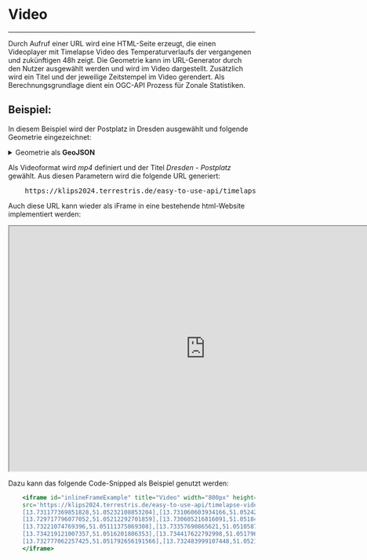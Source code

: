 # Video
***

Durch Aufruf einer URL wird eine HTML-Seite erzeugt, die einen Videoplayer mit Timelapse Video des Temperaturverlaufs der vergangenen und zukünftigen 48h zeigt. Die Geometrie kann im URL-Generator durch den Nutzer ausgewählt werden und wird im Video dargestellt. Zusätzlich wird ein Titel und der jeweilige Zeitstempel im Video gerendert. Als Berechnungsgrundlage dient ein OGC-API Prozess für Zonale Statistiken.

## Beispiel:

 In diesem Beispiel wird der Postplatz in Dresden ausgewählt und folgende Geometrie eingezeichnet:

<details>
<summary>Geometrie als <b>GeoJSON</b></summary>
<div>
  <pre>
  {
  JSON.stringify(
    {
    "type":"Polygon",
    "coordinates":[
        [
            [13.732483999107448,51.052155045979475
            ],
            [13.731835130810548,51.05176431055699
            ],
            [13.731177369851828,51.05232108853204
            ],
            [13.731060603934166,51.05242016884759
            ],
            [13.730862101756552,51.052269713474686
            ],
            [13.730330817046779,51.05256695423839
            ],
            [13.729577677054253,51.05240182057946
            ],
            [13.729717796077052,51.05212292701859
            ],
            [13.730605216816091,51.0518477015751
            ],
            [13.730459259712996,51.051660547225936
            ],
            [13.731842935308112,51.051234860053256
            ],
            [13.732164041483687,51.05126054822463
            ],
            [13.73221074769396,51.05111375869308
            ],
            [13.73357690865621,51.051058712560405
            ],
            [13.733787087386395,51.051484401228976
            ],
            [13.734604448418047,51.051315594117426
            ],
            [13.734680345813757,51.051499080282696
            ],
            [13.734219121007357,51.0516201806353
            ],
            [13.734417622792998,51.05179632586945
            ],
            [13.734359239638183,51.05183302275509
            ],
            [13.733845469757265,51.051708253274484
            ],
            [13.733168228140384,51.05164953815924
            ],
            [13.732777062257425,51.051792656191566
            ],
            [13.732483999107448,51.052155045979475
            ]
        ]
    ]
                }, null, '  ')
  }
  </pre>
</div>
</details>

Als Videoformat wird *mp4* definiert und der Titel *Dresden - Postplatz* gewählt. Aus diesen Parametern wird die folgende URL generiert:

<pre>
    <a>https://klips2024.terrestris.de/easy-to-use-api/timelapse-video/?region=dresden&area-of-interest=%20%20%20%20%20%20%20%20%20%20%20%20%20%20%20%20{%22type%22:%22Polygon%22,%22coordinates%22:[[[13.732483999107448,51.052155045979475],[13.731835130810548,51.05176431055699],%20%20%20%20%20%20%20%20%20%20%20%20%20%20%20%20[13.731177369851828,51.05232108853204],[13.731060603934166,51.05242016884759],[13.730862101756552,51.052269713474686],[13.730330817046779,51.05256695423839],[13.729577677054253,%20%20%20%20%20%20%20%20%20%20%20%20%20%20%20%2051.05240182057946],[13.729717796077052,51.05212292701859],[13.730605216816091,51.0518477015751],[13.730459259712996,51.051660547225936],[13.731842935308112,51.051234860053256],%20%20%20%20%20%20%20%20%20%20%20%20%20%20%20%20[13.732164041483687,51.05126054822463],[13.73221074769396,51.05111375869308],[13.73357690865621,51.051058712560405],[13.733787087386395,51.051484401228976],[13.734604448418047,51.051315594117426],[13.734680345813757,51.051499080282696],%20%20%20%20%20%20%20%20%20%20%20%20%20%20%20%20[13.734219121007357,51.0516201806353],[13.734417622792998,51.05179632586945],[13.734359239638183,51.05183302275509],[13.733845469757265,51.051708253274484],[13.733168228140384,51.05164953815924],[13.732777062257425,51.051792656191566],[13.732483999107448,51.052155045979475]]]}&output=mp4&title=Dresden%20-%20Postplatz</a>
</pre>

Auch diese URL kann wieder als iFrame in eine bestehende html-Website implementiert werden:

<iframe id="inlineFrameExample" title="Video" width="800px" height="500px"
src='https://klips2024.terrestris.de/easy-to-use-api/timelapse-video/?region=dresden&area-of-interest={"type":"Polygon","coordinates":[[[13.732483999107448,51.052155045979475],[13.731835130810548,51.05176431055699],
[13.731177369851828,51.05232108853204],[13.731060603934166,51.05242016884759],[13.730862101756552,51.052269713474686],[13.730330817046779,51.05256695423839],[13.729577677054253,51.05240182057946],
[13.729717796077052,51.05212292701859],[13.730605216816091,51.0518477015751],[13.730459259712996,51.051660547225936],[13.731842935308112,51.051234860053256],[13.732164041483687,51.05126054822463],
[13.73221074769396,51.05111375869308],[13.73357690865621,51.051058712560405],[13.733787087386395,51.051484401228976],[13.734604448418047,51.051315594117426],[13.734680345813757,51.051499080282696],
[13.734219121007357,51.0516201806353],[13.734417622792998,51.05179632586945],[13.734359239638183,51.05183302275509],[13.733845469757265,51.051708253274484],[13.733168228140384,51.05164953815924],
[13.732777062257425,51.051792656191566],[13.732483999107448,51.052155045979475]]]}&output=mp4&title=Dresden - Postplatz'>
</iframe>

Dazu kann das folgende Code-Snipped als Beispiel genutzt werden:

```jsx
    <iframe id="inlineFrameExample" title="Video" width="800px" height="500px"
    src='https://klips2024.terrestris.de/easy-to-use-api/timelapse-video/?region=dresden&area-of-interest={"type":"Polygon","coordinates":[[[13.732483999107448,51.052155045979475],[13.731835130810548,51.05176431055699],
    [13.731177369851828,51.05232108853204],[13.731060603934166,51.05242016884759],[13.730862101756552,51.052269713474686],[13.730330817046779,51.05256695423839],[13.729577677054253,51.05240182057946],
    [13.729717796077052,51.05212292701859],[13.730605216816091,51.0518477015751],[13.730459259712996,51.051660547225936],[13.731842935308112,51.051234860053256],[13.732164041483687,51.05126054822463],
    [13.73221074769396,51.05111375869308],[13.73357690865621,51.051058712560405],[13.733787087386395,51.051484401228976],[13.734604448418047,51.051315594117426],[13.734680345813757,51.051499080282696],
    [13.734219121007357,51.0516201806353],[13.734417622792998,51.05179632586945],[13.734359239638183,51.05183302275509],[13.733845469757265,51.051708253274484],[13.733168228140384,51.05164953815924],
    [13.732777062257425,51.051792656191566],[13.732483999107448,51.052155045979475]]]}&output=mp4&title=Dresden - Postplatz'>
    </iframe>
```